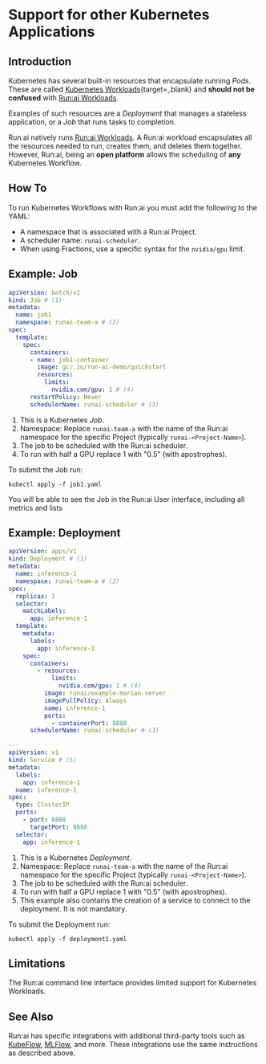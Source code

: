 # Support for other Kubernetes Applications

## Introduction

Kubernetes has several built-in resources that encapsulate running _Pods_. These are called [Kubernetes Workloads](https://kubernetes.io/docs/concepts/workloads/){target=_blank} and __should not be confused__ with [Run:ai Workloads](workload-overview-dev.md). 

Examples of such resources are a _Deployment_ that manages a stateless application, or a _Job_ that runs tasks to completion. 

Run:ai natively runs [Run:ai Workloads](workload-overview-dev.md). A Run:ai workload encapsulates all the resources needed to run, creates them, and deletes them together. However, Run:ai, being an __open platform__ allows the scheduling of __any__ Kubernetes Workflow.

## How To

To run Kubernetes Workflows with Run:ai you must add the following to the YAML:

* A namespace that is associated with a Run:ai Project.
* A scheduler name: `runai-scheduler`.
* When using Fractions, use a specific syntax for the `nvidia/gpu` limit.

## Example: Job

``` YAML title="job1.yaml"
apiVersion: batch/v1
kind: Job # (1)
metadata:
  name: job1
  namespace: runai-team-a # (2)
spec:
  template:
    spec:
      containers:
      - name: job1-container
        image: gcr.io/run-ai-demo/quickstart
        resources:
          limits:
            nvidia.com/gpu: 1 # (4)
      restartPolicy: Never
      schedulerName: runai-scheduler # (3)
```

1. This is a Kubernetes _Job_.
2. Namespace: Replace `runai-team-a` with the name of the Run:ai namespace for the specific Project (typically `runai-<Project-Name>`).
3. The job to be scheduled with the Run:ai scheduler. 
4. To run with half a GPU replace 1 with "0.5" (with apostrophes).

To submit the Job run:

```
kubectl apply -f job1.yaml
```

You will be able to see the Job in the Run:ai User interface, including all metrics and lists 

## Example: Deployment

``` YAML title="deployment1.yaml"
apiVersion: apps/v1
kind: Deployment # (1)
metadata:
  name: inference-1
  namespace: runai-team-a # (2)
spec:
  replicas: 1
  selector:
    matchLabels:
      app: inference-1
  template:
    metadata:
      labels:
        app: inference-1
    spec:
      containers:
        - resources:
            limits:
              nvidia.com/gpu: 1 # (4)
          image: runai/example-marian-server
          imagePullPolicy: Always
          name: inference-1
          ports:
            - containerPort: 8888
      schedulerName: runai-scheduler # (3)

---
apiVersion: v1
kind: Service # (5)
metadata:
  labels:
    app: inference-1
  name: inference-1
spec:
  type: ClusterIP
  ports:
    - port: 8888
      targetPort: 8888
  selector:
    app: inference-1

```

1. This is a Kubernetes _Deployment_.
2. Namespace: Replace `runai-team-a` with the name of the Run:ai namespace for the specific Project (typically `runai-<Project-Name>`).
3. The job to be scheduled with the Run:ai scheduler. 
4. To run with half a GPU replace 1 with "0.5" (with apostrophes).
5. This example also contains the creation of a service to connect to the deployment. It is not mandatory.   

To submit the Deployment run:

```
kubectl apply -f deployment1.yaml
```


## Limitations

The Run:ai command line interface provides limited support for Kubernetes Workloads.


## See Also
Run:ai has specific integrations with additional third-party tools such as [KubeFlow](../../admin/integration/kubeflow.md), [MLFlow](../../admin/integration/mlflow.md), and more. These integrations use the same instructions as described above. 
